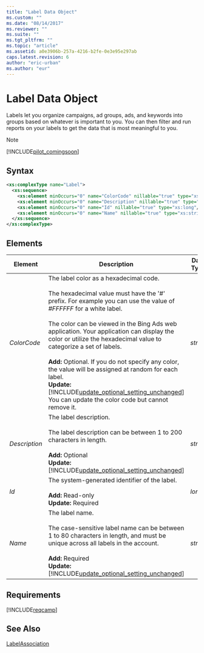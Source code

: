 ```yaml
---
title: "Label Data Object"
ms.custom: ""
ms.date: "08/14/2017"
ms.reviewer: ""
ms.suite: ""
ms.tgt_pltfrm: ""
ms.topic: "article"
ms.assetid: a0e3906b-257a-4216-b2fe-0e3e95e297ab
caps.latest.revision: 6
author: "eric-urban"
ms.author: "eur"
---
```

# Label Data Object
Labels let you organize campaigns, ad groups, ads, and keywords into groups based on whatever is important to you. You can then filter and run reports on your labels to get the data that is most meaningful to you.

> [!NOTE]
> [!INCLUDE[pilot_comingsoon](../campaign-api/includes/pilot-comingsoon.md)]

## Syntax

```xml
<xs:complexType name="Label">
  <xs:sequence>
    <xs:element minOccurs="0" name="ColorCode" nillable="true" type="xs:string"/>
    <xs:element minOccurs="0" name="Description" nillable="true" type="xs:string"/>
    <xs:element minOccurs="0" name="Id" nillable="true" type="xs:long"/>
    <xs:element minOccurs="0" name="Name" nillable="true" type="xs:string"/>
  </xs:sequence>
</xs:complexType>
```

## <a name="Elements"></a>Elements

|Element|Description|Data Type|
|-----------|---------------|-------------|
|*ColorCode*|The label color as a hexadecimal code.<br/><br/>The hexadecimal value must have the '#' prefix. For example you can use the value of *#FFFFFF* for a white label.<br/><br/>The color can be viewed in the Bing Ads web application. Your application can display the color or utilize the hexadecimal value to categorize a set of labels.<br/><br/>**Add:** Optional. If you do not specify any color, the value will be assigned at random for each label.<br/>**Update:** [!INCLUDE[update_optional_setting_unchanged](../campaign-api/includes/update-optional-setting-unchanged.md)] You can update the color code but cannot remove it.|*string*|
|*Description*|The label description.<br/><br/>The label description can be between 1 to 200 characters in length.<br/><br/>**Add:** Optional<br/>**Update:** [!INCLUDE[update_optional_setting_unchanged](../campaign-api/includes/update-optional-setting-unchanged.md)]|*string*|
|*Id*|The system-generated identifier of the label.<br/><br/>**Add:** Read-only<br/>**Update:** Required|*long*|
|*Name*|The label name.<br/><br/>The case-sensitive label name can be between 1 to 80 characters in length, and must be unique across all labels in the account.<br/><br/>**Add:** Required<br/>**Update:** [!INCLUDE[update_optional_setting_unchanged](../campaign-api/includes/update-optional-setting-unchanged.md)]|*string*|

## Requirements
[!INCLUDE[reqcamp](../campaign-api/includes/reqcamp.md)]
## See Also
[LabelAssociation](../campaign-api/labelassociation-data-object.md)  

